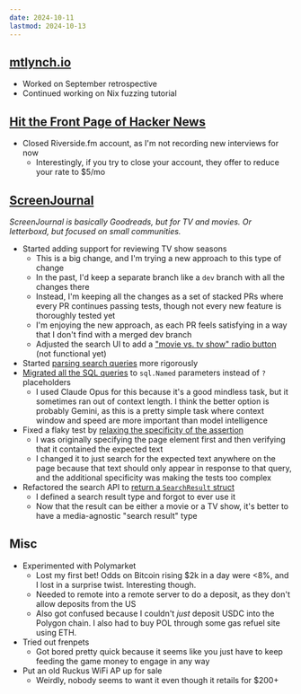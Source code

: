 ```yaml
---
date: 2024-10-11
lastmod: 2024-10-13
---
```


## [mtlynch.io](https://mtlynch.io)

- Worked on September retrospective
- Continued working on Nix fuzzing tutorial

## [Hit the Front Page of Hacker News](https://hitthefrontpage.com)

- Closed Riverside.fm account, as I'm not recording new interviews for now
  - Interestingly, if you try to close your account, they offer to reduce your rate to $5/mo

## [ScreenJournal](https://thescreenjournal.com/)

_ScreenJournal is basically Goodreads, but for TV and movies. Or letterboxd, but focused on small communities._

- Started adding support for reviewing TV show seasons
  - This is a big change, and I'm trying a new approach to this type of change
  - In the past, I'd keep a separate branch like a `dev` branch with all the changes there
  - Instead, I'm keeping all the changes as a set of stacked PRs where every PR continues passing tests, though not every new feature is thoroughly tested yet
  - I'm enjoying the new approach, as each PR feels satisfying in a way that I don't find with a merged dev branch
  - Adjusted the search UI to add a ["movie vs. tv show" radio button](https://github.com/mtlynch/screenjournal/pull/328) (not functional yet)
- Started [parsing search queries](https://github.com/mtlynch/screenjournal/pull/331) more rigorously
- [Migrated all the SQL queries](https://github.com/mtlynch/screenjournal/pull/326) to `sql.Named` parameters instead of `?` placeholders
  - I used Claude Opus for this because it's a good mindless task, but it sometimes ran out of context length. I think the better option is probably Gemini, as this is a pretty simple task where context window and speed are more important than model intelligence
- Fixed a flaky test by [relaxing the specificity of the assertion](https://github.com/mtlynch/screenjournal/pull/332)
  - I was originally specifying the page element first and then verifying that it contained the expected text
  - I changed it to just search for the expected text anywhere on the page because that text should only appear in response to that query, and the additional specificity was making the tests too complex
- Refactored the search API to [return a `SearchResult` struct](https://github.com/mtlynch/screenjournal/pull/333)
  - I defined a search result type and forgot to ever use it
  - Now that the result can be either a movie or a TV show, it's better to have a media-agnostic "search result" type

## Misc

- Experimented with Polymarket
  - Lost my first bet! Odds on Bitcoin rising $2k in a day were <8%, and I lost in a surprise twist. Interesting though.
  - Needed to remote into a remote server to do a deposit, as they don't allow deposits from the US
  - Also got confused because I couldn't _just_ deposit USDC into the Polygon chain. I also had to buy POL through some gas refuel site using ETH.
- Tried out frenpets
  - Got bored pretty quick because it seems like you just have to keep feeding the game money to engage in any way
- Put an old Ruckus WiFi AP up for sale
  - Weirdly, nobody seems to want it even though it retails for $200+
